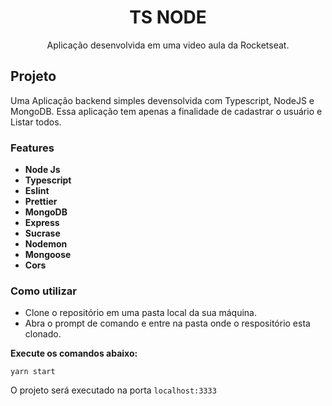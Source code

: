 <h1 align="center"> TS NODE </h1>
<p align="center"> Aplicação desenvolvida em uma video aula da Rocketseat. </p>
 
## Projeto
Uma Aplicação backend simples devensolvida com Typescript, NodeJS e MongoDB.
Essa aplicação tem apenas a finalidade de cadastrar o usuário e Listar todos.

### Features

- **Node Js** 
- **Typescript**
- **Eslint**
- **Prettier**
- **MongoDB**
- **Express**
- **Sucrase**
- **Nodemon**
- **Mongoose**
- **Cors**

### Como utilizar

- Clone o repositório em uma pasta local da sua máquina.
- Abra o prompt de comando e entre na pasta onde o respositório esta clonado.

**Execute os comandos abaixo:**
``` yarn
yarn start
```

O projeto será executado na porta ```localhost:3333```

